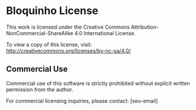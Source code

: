# Bloquinho License

This work is licensed under the Creative Commons Attribution-NonCommercial-ShareAlike 4.0 International License.

To view a copy of this license, visit: http://creativecommons.org/licenses/by-nc-sa/4.0/

## Commercial Use

Commercial use of this software is strictly prohibited without explicit written permission from the author.

For commercial licensing inquiries, please contact: [seu-email]
